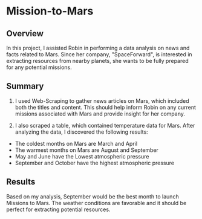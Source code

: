 # Mission-to-Mars

## Overview
In this project, I assisted Robin in performing a data analysis on news and facts related to Mars. Since her company, "SpaceForward", is interested in extracting resources from nearby planets, she wants to be fully prepared for any potential missions. 

## Summary
1. I used Web-Scraping to gather news articles on Mars, which included both the titles and content. This should help inform Robin on any current missions associated with Mars and provide insight for her company.

2. I also scraped a table, which contained temperature data for Mars. After analyzing the data, I discovered the following results:

- The coldest months on Mars are March and April
- The warmest months on Mars are August and September
- May and June have the Lowest atmospheric pressure
- September and October have the highest atmospheric pressure

## Results
Based on my analysis, September would be the best month to launch Missions to Mars. The weather conditions are favorable and it should be perfect for extracting potential resources.


